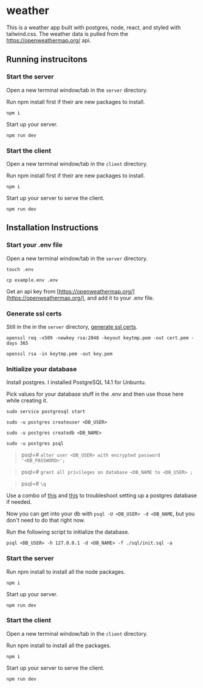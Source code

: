 # weather
This is a weather app built with postgres, node, react, and styled with tailwind.css. The weather data is pulled from the https://openweathermap.org/ api.

## Running instrucitons

### Start the server

 Open a new terminal window/tab in the `server` directory.

 Run npm install first if their are new packages to install.

`npm i`

 Start up your server.

`npm run dev`

### Start the client

 Open a new terminal window/tab in the `client` directory.

 Run npm install first if their are new packages to install.

`npm i`

 Start up your server to serve the client.

`npm run dev`
 
## Installation Instructions

### Start your .env file

 Open a new terminal window/tab in the `server` directory.

`touch .env`

`cp example.env .env`

Get an api key from [https://openweathermap.org/](https://openweathermap.org/), and add it to your .env file.


### Generate ssl certs

 Still in the in the `server` directory, [generate ssl certs](https://medium.com/@nitinpatel_20236/how-to-create-an-https-server-on-localhost-using-express-366435d61f28).

`openssl req -x509 -newkey rsa:2048 -keyout keytmp.pem -out cert.pem -days 365`

`openssl rsa -in keytmp.pem -out key.pem`


### Initialize your database

 Install postgres. I installed PostgreSQL 14.1 for Unbuntu.

 Pick values for your database stuff in the .env and then use those here while creating it.

`sudo service postgresql start`

`sudo -u postgres createuser <DB_USER>`

`sudo -u postgres createdb <DB_NAME>`

`sudo -u postgres psql`

>psql=# `alter user <DB_USER> with encrypted password '<DB_PASSWORD>';`

>psql=# `grant all privileges on database <DB_NAME to <DB_USER> ;`

>psql=# `\q`

Use a combo of [this](https://harshityadav95.medium.com/postgresql-in-windows-subsystem-for-linux-wsl-6dc751ac1ff3) and [this](https://gist.github.com/michaeltreat/40a2f444d8ff6c89af958733448da093) to troubleshoot setting up a postgres database if needed.

 Now you can get into your db with `psql -U <DB_USER> -d <DB_NAME`, but you don't need to do that right now.

 Run the following script to initialize the database.

`psql <DB_USER> -h 127.0.0.1 -d <DB_NAME> -f ./sql/init.sql -a`

### Start the server

 Run npm install to install all the node packages.

`npm i`

 Start up your server.

`npm run dev`

### Start the client

 Open a new terminal window/tab in the `client` directory.

 Run npm install to install all the packages.

`npm i`

 Start up your server to serve the client.

`npm run dev`